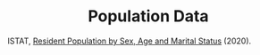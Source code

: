 <h1 align="center">
  Population Data 
</h1>

ISTAT, [Resident Population by Sex, Age and Marital Status](http://demo.istat.it/popres/index.php?anno=2020) (2020).
